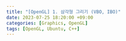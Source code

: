```yaml
---
title: "[OpenGL] 1. 삼각형 그리기 (VBO, IBO)"
date: 2023-07-25 18:20:00 +09:00
categories: [Graphics, OpenGL]
tags: [OpenGL, Ubuntu, C++]
---
```


